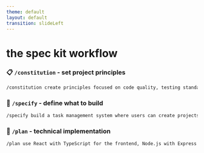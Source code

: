 ```yaml
---
theme: default
layout: default
transition: slideLeft
---
```


# the spec kit workflow

### 📋 `/constitution` - set project principles
```bash
/constitution create principles focused on code quality, testing standards, and user experience consistency for our task management platform
```

### 🎯 `/specify` - define what to build
```bash
/specify build a task management system where users can create projects, add tasks with priorities, assign them to team members, and track progress with drag-and-drop task boards and real-time updates
```

### 📝 `/plan` - technical implementation
```bash
/plan use React with TypeScript for the frontend, Node.js with Express for the REST API, PostgreSQL for data storage, and Vitest for testing
```
